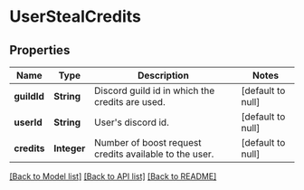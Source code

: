 # UserStealCredits
## Properties

Name | Type | Description | Notes
------------ | ------------- | ------------- | -------------
**guildId** | **String** | Discord guild id in which the credits are used. | [default to null]
**userId** | **String** | User&#39;s discord id. | [default to null]
**credits** | **Integer** | Number of boost request credits available to the user. | [default to null]

[[Back to Model list]](../README.md#documentation-for-models) [[Back to API list]](../README.md#documentation-for-api-endpoints) [[Back to README]](../README.md)

